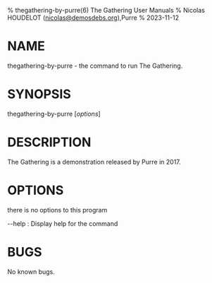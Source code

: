 % thegathering-by-purre(6) The Gathering User Manuals
% Nicolas HOUDELOT (nicolas@demosdebs.org),Purre
% 2023-11-12

# NAME
thegathering-by-purre - the command to run The Gathering.

# SYNOPSIS
thegathering-by-purre [*options*]

# DESCRIPTION
The Gathering is a demonstration released by Purre in 2017.

# OPTIONS
there is no options to this program

\--help
:   Display help for the command

# BUGS
No known bugs.
